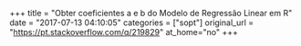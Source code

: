 +++
title = "Obter coeficientes a e b do Modelo de Regressão Linear em R"
date = "2017-07-13 04:10:05"
categories = ["sopt"]
original_url = "https://pt.stackoverflow.com/q/219829"
at_home="no"
+++

